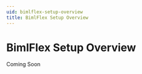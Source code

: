```yaml
---
uid: bimlflex-setup-overview
title: BimlFlex Setup Overview
---
```

# BimlFlex Setup Overview

Coming Soon